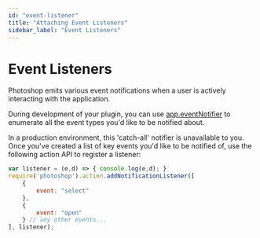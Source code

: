 ```yaml
---
id: "event-listener"
title: "Attaching Event Listeners"
sidebar_label: "Event Listeners"
---
```


# Event Listeners

Photoshop emits various event notifications when a user is actively interacting with the application.

During development of your plugin, you can use [app.eventNotifier](../../../classes/photoshop/#eventnotifier) to enumerate all the event types you'd like to be notified about.

In a production environment, this 'catch-all' notifier is unavailable to you. Once you've created a list of key events you'd like to be notified of, use the following action API to register a listener:


```javascript
var listener = (e,d) => { console.log(e,d); }
require('photoshop').action.addNotificationListener([
    {
        event: "select"
    },
    {
        event: "open"
    } // any other events...
], listener);
```
